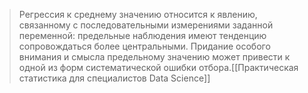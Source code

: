 > Регрессия к среднему значению относится к явлению, связанному с последовательными измерениями заданной переменной: предельные наблюдения имеют тенденцию сопровождаться более центральными. Придание особого внимания и смысла предельному значению может привести к одной из форм систематической ошибки отбора.[[Практическая статистика для специалистов Data Science]]

